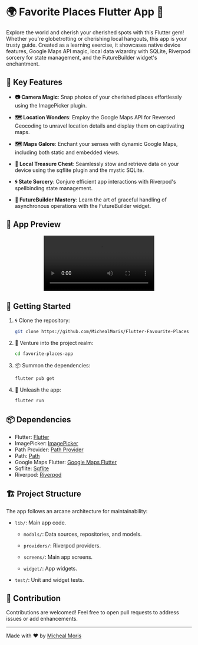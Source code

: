 # 🌍 Favorite Places Flutter App 📸

Explore the world and cherish your cherished spots with this Flutter gem! Whether you're globetrotting or cherishing local hangouts, this app is your trusty guide. Created as a learning exercise, it showcases native device features, Google Maps API magic, local data wizardry with SQLite, Riverpod sorcery for state management, and the FutureBuilder widget's enchantment.

## 🚀 Key Features

- **📷 Camera Magic**: Snap photos of your cherished places effortlessly using the ImagePicker plugin.
  
- **🗺️ Location Wonders**: Employ the Google Maps API for Reversed Geocoding to unravel location details and display them on captivating maps.
  
- **🗺️ Maps Galore**: Enchant your senses with dynamic Google Maps, including both static and embedded views.
  
- **💾 Local Treasure Chest**: Seamlessly stow and retrieve data on your device using the sqflite plugin and the mystic SQLite.
  
- **🌀 State Sorcery**: Conjure efficient app interactions with Riverpod's spellbinding state management.
  
- **🔮 FutureBuilder Mastery**: Learn the art of graceful handling of asynchronous operations with the FutureBuilder widget.

## 📸 App Preview

<div align="center">
  <video src="https://github.com/MichealMoris/Flutter-Favourite-Places-App/assets/138615256/6821b0df-736e-4962-94e3-54315f2e20c6"/>
</div>

## 🏁 Getting Started

1. 🌀 Clone the repository:

   ```bash
   git clone https://github.com/MichealMoris/Flutter-Favourite-Places

2. 🚀 Venture into the project realm:

   ```bash
   cd favorite-places-app

3. 📦 Summon the dependencies:

   ```bash
   flutter pub get

4. 🚀 Unleash the app:

   ```bash
   flutter run

## 📦 Dependencies

- Flutter: [Flutter](https://flutter.dev)
- ImagePicker: [ImagePicker](https://pub.dev/packages/image_picker)
- Path Provider: [Path Provider](https://pub.dev/packages/path_provider)
- Path: [Path](https://pub.dev/packages/path)
- Google Maps Flutter: [Google Maps Flutter](https://pub.dev/packages/google_maps_flutter)
- Sqflite: [Sqflite](https://pub.dev/packages/sqflite)
- Riverpod: [Riverpod](https://riverpod.dev)

## 🏗️ Project Structure
The app follows an arcane architecture for maintainability:

- `lib/`: Main app code.
  
  - `modals/`: Data sources, repositories, and models.
    
  - `providers/`: Riverpod providers.
    
  - `screens/`: Main app screens.
    
  - `widget/`: App widgets.
    
- `test/`: Unit and widget tests.

## 🤝 Contribution
Contributions are welcomed! Feel free to open pull requests to address issues or add enhancements.

---

Made with ❤️ by [Micheal Moris](https://github.com/MichealMoris)
